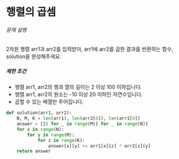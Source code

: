 # 행렬의 곱셈

###### 문제 설명

2차원 행렬 arr1과 arr2를 입력받아, arr1에 arr2를 곱한 결과를 반환하는 함수, solution을 완성해주세요.

##### 제한 조건

- 행렬 arr1, arr2의 행과 열의 길이는 2 이상 100 이하입니다.
- 행렬 arr1, arr2의 원소는 -10 이상 20 이하인 자연수입니다.
- 곱할 수 있는 배열만 주어집니다.



```python
def solution(arr1, arr2):
    N, M, K = len(arr1), len(arr2[0]), len(arr1[0])
    answer = [[0 for _ in range(M)] for _ in range(N)]
    for x in range(N):
        for y in range(M):
            for z in range(K):
                answer[x][y] += arr1[x][z] * arr2[z][y]
    return answer
```

